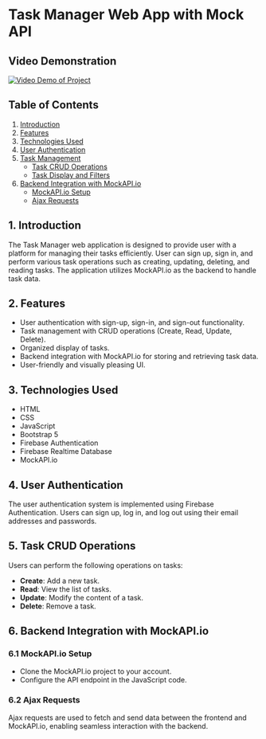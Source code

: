 # Task Manager Web App with Mock API

## Video Demonstration 

[![Video Demo of Project](https://img.youtube.com/vi/rvvD8n76M7M/maxresdefault.jpg)](https://www.youtube.com/watch?v=rvvD8n76M7M)

## Table of Contents
1. [Introduction](#introduction)
2. [Features](#features)
3. [Technologies Used](#technologies-used)
4. [User Authentication](#user-authentication)
5. [Task Management](#task-management)
   - [Task CRUD Operations](#task-crud-operations)
   - [Task Display and Filters](#task-display-and-filters)
6. [Backend Integration with MockAPI.io](#backend-integration-with-mockapiio)
   - [MockAPI.io Setup](#mockapiio-setup)
   - [Ajax Requests](#ajax-requests)

## 1. Introduction
The Task Manager web application is designed to provide user with a platform for managing their tasks efficiently. User can sign up, sign in, and perform various task operations such as creating, updating, deleting, and reading tasks. The application utilizes MockAPI.io as the backend to handle task data.


## 2. Features
- User authentication with sign-up, sign-in, and sign-out functionality.
- Task management with CRUD operations (Create, Read, Update, Delete).
- Organized display of tasks.
- Backend integration with MockAPI.io for storing and retrieving task data.
- User-friendly and visually pleasing UI.


## 3. Technologies Used
- HTML 
- CSS
- JavaScript
- Bootstrap 5
- Firebase Authentication
- Firebase Realtime Database
- MockAPI.io


## 4. User Authentication
The user authentication system is implemented using Firebase Authentication. Users can sign up, log in, and log out using their email addresses and passwords.


## 5. Task CRUD Operations
Users can perform the following operations on tasks:
- **Create**: Add a new task.
- **Read**: View the list of tasks.
- **Update**: Modify the content of a task.
- **Delete**: Remove a task.


## 6. Backend Integration with MockAPI.io

### 6.1 MockAPI.io Setup
- Clone the MockAPI.io project to your account.
- Configure the API endpoint in the JavaScript code.

### 6.2 Ajax Requests
Ajax requests are used to fetch and send data between the frontend and MockAPI.io, enabling seamless interaction with the backend.
